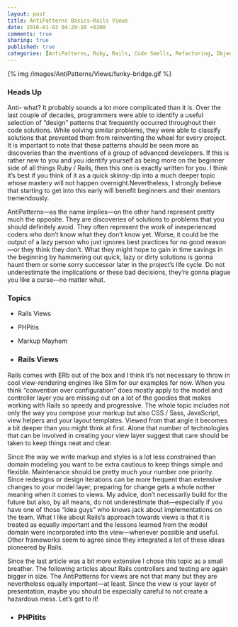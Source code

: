 ```yaml
---
layout: post
title: AntiPatterns Basics—Rails Views
date: 2016-01-03 04:29:10 +0100
comments: true
sharing: true
published: true 
categories: [AntiPatterns, Ruby, Rails, Code Smells, Refactoring, Object Oriented Programming ]
---
```


{% img /images/AntiPatterns/Views/funky-bridge.gif %}

### Heads Up

Anti- what? It probably sounds a lot more complicated than it is. Over the last couple of decades, programmers were able to identify a useful selection of “design” patterns that frequently occurred throughout their code solutions. While solving similar problems, they were able to classify solutions that prevented them from reinventing the wheel for every project. It is important to note that these patterns should be seen more as discoveries than the inventions of a group of advanced developers. If this is rather new to you and you identify yourself as being more on the beginner side of all things Ruby / Rails, then this one is exactly written for you. I think it’s best if you think of it as a quick skinny-dip into a much deeper topic whose mastery will not happen overnight.Nevertheless, I strongly believe that starting to get into this early will benefit beginners and their mentors tremendously.

AntiPatterns—as the name implies—on the other hand represent pretty much the opposite. They are discoveries of solutions to problems that you should definitely avoid. They often represent the work of inexperienced coders who don’t know what they don’t know yet. Worse, it could be the output of a lazy person who just ignores best practices for no good reason—or they think they don’t. What they might hope to gain in time savings in the beginning by hammering out quick, lazy or dirty solutions is gonna haunt them or some sorry successor later in the project’s life cycle. Do not underestimate the implications or these bad decisions, they’re gonna plague you like a curse—no matter what.

### Topics

+ Rails Views
+ PHPitis
+ Markup Mayhem

+ ### Rails Views

Rails comes with ERb out of the box and I think it’s not necessary to throw in cool view-rendering engines like Slim for our examples for now. When you think “convention over configuration” does mostly apply to the model and controller layer you are missing out on a lot of the goodies that makes working with Rails so speedy and progressive. The whole topic includes not only the way you compose your markup but also CSS / Sass, JavaScript, view helpers and your layout templates. Viewed from that angle it becomes a bit deeper than you might think at first. Alone that number of technologies that can be involved in creating your view layer suggest that care should be taken to keep things neat and clear. 

Since the way we write markup and styles is a lot less constrained than domain modeling you want to be extra cautious to keep things simple and flexible. Maintenance should be pretty much your number one priority. Since redesigns or design iterations can be more frequent than extensive changes to your model layer, preparing for change gets a whole nother meaning when it comes to views. My advice, don’t necessarily build for the future but also, by all means, do not underestimate that—especially if you have one of those “idea guys” who knows jack about implementations on the team. What I like about Rails’s approach towards views is that it is treated as equally important and the lessons learned from the model domain were incorporated into the view—whenever possible and useful. Other frameworks seem to agree since they integrated a lot of these ideas pioneered by Rails.

Since the last article was a bit more extensive I chose this topic as a small breather. The following articles about Rails controllers and testing are again bigger in size. The AntiPatterns for views are not that many but they are nevertheless equally important—at least. Since the view is your layer of presentation, maybe you should be especially careful to not create a hazardous mess. Let’s get to it!

+ ### PHPitits


